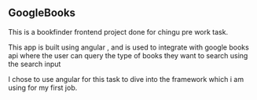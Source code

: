 ## GoogleBooks

This is a bookfinder frontend project done for chingu pre work task. 

This app is built using angular , and is used to integrate with google books api where the user can query the type of books they want to search using the search input

I chose to use angular for this task to dive into the framework which i am using for my first job. 
